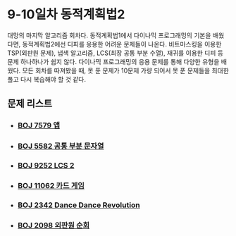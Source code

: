 # 9-10일차 동적계획법2

대망의 마지막 알고리즘 회차다. 동적계획법1에서 다이나믹 프로그래밍의 기본을 배웠다면, 동적계획법2에선 디피를 응용한 어려운 문제들이 나온다. 비트마스킹을 이용한 TSP(외판원 문제), 냅색 알고리즘, LCS(최장 공통 부분 수열), 재귀를 이용한 디피 등 문제 하나하나가 쉽지 않다. 다이나믹 프로그래밍의 응용 문제를 통해 다양한 유형을 배웠다. 모든 회차를 따져봤을 때, 못 푼 문제가 10문제 가량 되어서 못 푼 문제들을 최대한 풀고 다시 복습해야 할 것 같다.



## 문제 리스트

- ### [BOJ 7579 앱](https://github.com/jungtaeyong/alstudy2/blob/ty/SDS/SDS%20알고리즘%20특강/baekjoon%207579%20앱.cpp)

- ### [BOJ 5582 공통 부분 문자열](https://github.com/jungtaeyong/alstudy2/blob/ty/SDS/SDS%20알고리즘%20특강/baekjoon%205582%20공통%20부분%20문자열.cpp)

- ### [BOJ 9252 LCS 2](https://github.com/jungtaeyong/alstudy2/blob/ty/SDS/SDS%20알고리즘%20특강/baekjoon%209252%20LCS%202.cpp)

- ### [BOJ 11062 카드 게임](https://github.com/jungtaeyong/alstudy2/blob/ty/SDS/SDS%20알고리즘%20특강/baekjoon%2011062%20카드%20게임.cpp)

- ### [BOJ 2342 Dance Dance Revolution](https://github.com/jungtaeyong/alstudy2/blob/ty/SDS/SDS%20알고리즘%20특강/baekjoon%202342%20Dance%20Dance%20Revolution.cpp)

- ### [BOJ 2098 외판원 순회](https://github.com/jungtaeyong/alstudy2/blob/ty/SDS/SDS%20알고리즘%20특강/baekjoon%202098%20외판원%20순회.cpp)

